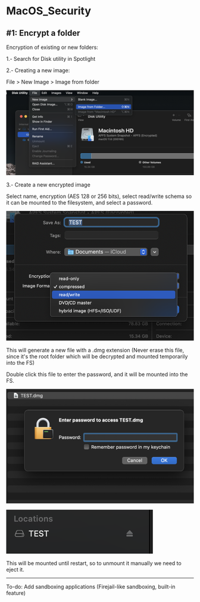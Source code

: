 # MacOS_Security

## #1: Encrypt a folder

Encryption of existing or new folders:

1.- Search for Disk utility in Spotlight

2.- Creating a new image:

File > New Image > Image from folder

![file](images/sel_image.png)

3.- Create a new encrypted image

Select name, encryption (AES 128 or 256 bits), select read/write schema so it can be mounted to the filesystem, and select a password.

![file](images/disk_util.png)

This will generate a new file with a .dmg extension (Never erase this file, since it's the root folder which will be decrypted and mounted temporarily into the FS)

Double click this file to enter the password, and it will be mounted into the FS.

![file](images/test_dmg.png)

![file](images/test_mounted.png)

This will be mounted until restart, so to unmount it manually we need to eject it.

---

To-do: Add sandboxing applications (Firejail-like sandboxing, built-in feature)
